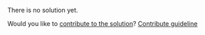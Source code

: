 
There is no solution yet.

Would you like to [contribute to the solution](https://github.com/BFEdev/BFE.dev-solutions/blob/main/question/debug-blank-screen_en.md)? [Contribute guideline](https://github.com/BFEdev/BFE.dev-solutions#how-to-contribute)
